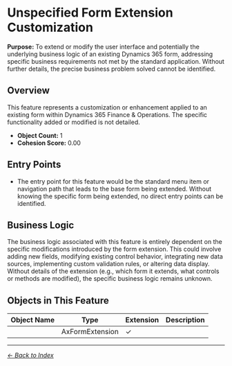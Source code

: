 # Unspecified Form Extension Customization

**Purpose:** To extend or modify the user interface and potentially the underlying business logic of an existing Dynamics 365 form, addressing specific business requirements not met by the standard application. Without further details, the precise business problem solved cannot be identified.

## Overview

This feature represents a customization or enhancement applied to an existing form within Dynamics 365 Finance & Operations. The specific functionality added or modified is not detailed.

- **Object Count:** 1
- **Cohesion Score:** 0.00

## Entry Points

- The entry point for this feature would be the standard menu item or navigation path that leads to the base form being extended. Without knowing the specific form being extended, no direct entry points can be identified.

## Business Logic

The business logic associated with this feature is entirely dependent on the specific modifications introduced by the form extension. This could involve adding new fields, modifying existing control behavior, integrating new data sources, implementing custom validation rules, or altering data display. Without details of the extension (e.g., which form it extends, what controls or methods are modified), the specific business logic remains unknown.

## Objects in This Feature

| Object Name | Type | Extension | Description |
|-------------|------|-----------|-------------|
| [](Objects/Unnamed.md) | AxFormExtension | ✓ |  |

---

*[← Back to Index](../../index.md)*
